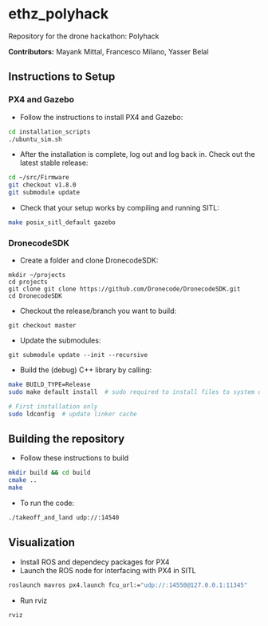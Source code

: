 # ethz_polyhack
Repository for the drone hackathon: Polyhack

__Contributors:__ Mayank Mittal, Francesco Milano, Yasser Belal

## Instructions to Setup

### PX4 and Gazebo

* Follow the instructions to install PX4 and Gazebo:
```bash
cd installation_scripts
./ubuntu_sim.sh
```
* After the installation is complete, log out and log back in. Check out the latest stable release:
```bash
cd ~/src/Firmware
git checkout v1.8.0
git submodule update
```
* Check that your setup works by compiling and running SITL:
```bash
make posix_sitl_default gazebo
```

### DronecodeSDK

* Create a folder and clone DronecodeSDK:
```
mkdir ~/projects
cd projects
git clone git clone https://github.com/Dronecode/DronecodeSDK.git
cd DronecodeSDK
```
* Checkout the release/branch you want to build:
```
git checkout master
```
* Update the submodules:
```
git submodule update --init --recursive
```
* Build the (debug) C++ library by calling:
```bash
make BUILD_TYPE=Release
sudo make default install  # sudo required to install files to system directories!

# First installation only
sudo ldconfig  # update linker cache
```

## Building the repository

* Follow these instructions to build
```bash
mkdir build && cd build
cmake ..
make
```
* To run the code:
```bash
./takeoff_and_land udp://:14540
```

## Visualization

* Install ROS and dependecy packages for PX4
* Launch the ROS node for interfacing with PX4 in SITL
```bash
roslaunch mavros px4.launch fcu_url:="udp://:14550@127.0.0.1:11345"
```
* Run rviz
```bash
rviz
```
